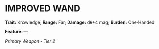 # IMPROVED WAND

**Trait:** Knowledge; **Range:** Far; **Damage:** d6+4 mag; **Burden:** One-Handed

**Feature:** —

*Primary Weapon - Tier 2*